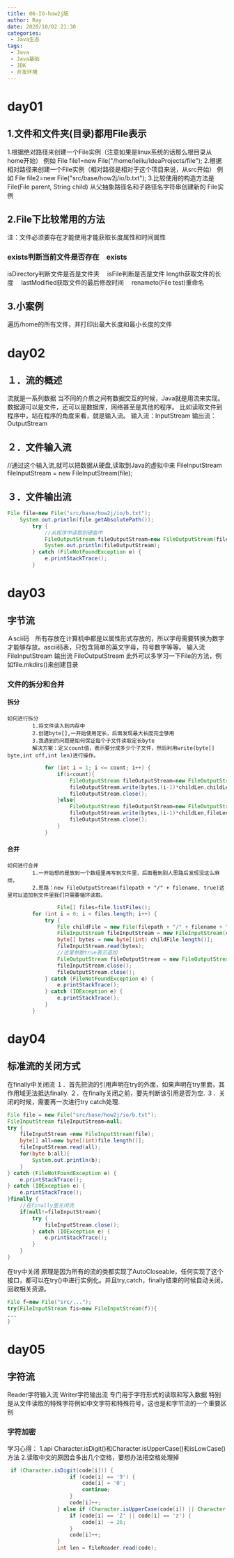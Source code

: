 ```yaml
---
title: 06-IO-how2j版
author: Ray
date: 2020/10/02 21:30
categories:
 - Java生态
tags:
 - Java
 - Java基础
 - JDK
 - 开发环境
---
```

# day01

## 1.文件和文件夹(目录)都用File表示

1.根据绝对路径来创建一个File实例（注意如果是linux系统的话那么根目录从home开始）
    	例如        File file1=new File("/home/leiliu/IdeaProjects/file");
2.根据相对路径来创建一个File实例（相对路径是相对于这个项目来说，从src开始）
    	例如        File file2=new File("src/base/how2j/io/b.txt");
3.比较使用的构造方法是
    	File(File parent, String child)
		从父抽象路径名和子路径名字符串创建新的 File实例

## 2.File下比较常用的方法

注：文件必须要存在才能使用才能获取长度属性和时间属性

### exists判断当前文件是否存在　exists

isDirectory判断文件是否是文件夹　
isFile判断是否是文件
length获取文件的长度　
lastModified获取文件的最后修改时间　
renameto(File test)重命名　

## 3.小案例

遍历/home的所有文件，并打印出最大长度和最小长度的文件

# day02

## １．流的概述

流就是一系列数据
当不同的介质之间有数据交互的时候，Java就是用流来实现。数据源可以是文件，还可以是数据库，网络甚至是其他的程序。
比如读取文件到程序中，站在程序的角度来看，就是输入流。
输入流：InputStream
输出流：OutputStream

## ２．文件输入流

//通过这个输入流,就可以把数据从硬盘,读取到Java的虚拟中来
FileInputStream fileInputStream = new FileInputStream(file);

## ３．文件输出流

```java
File file=new File("src/base/how2j/io/b.txt");
    System.out.println(file.getAbsolutePath());
        try {
        	//从程序中读取到硬盘中
            FileOutputStream fileOutputStream=new FileOutputStream(file);
            System.out.println(fileOutputStream);
        } catch (FileNotFoundException e) {
            e.printStackTrace();
        }
```

# day03

## 字节流

Ａscii码　所有存放在计算机中都是以属性形式存放的，所以字母需要转换为数字才能够存放。ascii码表，只包含简单的英文字母，符号数字等等。
输入流
    	FileInputStream
输出流
    	FileOutputStream
 此外可以多学习一下File的方法，例如file.mkdirs()来创建目录

### 文件的拆分和合并

#### 拆分

    如何进行拆分
        	1.将文件读入到内存中
            2.创建byte[],一开始使用定长，后面发现最大长度完全够用
            3.我遇到的问题是如何保证每个子文件读取定长byte
            解决方案：定义count值，表示要分成多少个子文件，然后利用write(byte[] byte,int off,int len)进行操作。

```java
            for (int i = 1; i <= count; i++) {
                if(i<count){
                    FileOutputStream fileOutputStream=new FileOutputStream("src/base/how2j/io/xyz/"+filename+"-"+(i-1));
                    fileOutputStream.write(bytes,(i-1)*childLen,childLen);
                    fileOutputStream.close();
                }else{
                    FileOutputStream fileOutputStream=new FileOutputStream("src/base/how2j/io/xyz/"+filename+"-"+(i-1));
                    fileOutputStream.write(bytes,(i-1)*childLen,fileLen-(i-1)*childLen);
                    fileOutputStream.close();
                }
            }
```

#### 合并

    如何进行合并
        	1.一开始想的是放到一个数组里再写到文件里，后面看到别人思路后发现没这么麻烦，
            2.思路：new FileOutputStream(filepath + "/" + filename, true)这里可以追加到文件里我们只需要循环读取。

```java
            	File[] files=file.listFiles();
        for (int i = 0; i < files.length; i++) {
            try {
                File childFile = new File(filepath + "/" + filename + "-" + i);
                FileInputStream fileInputStream = new FileInputStream(childFile);
                byte[] bytes = new byte[(int) childFile.length()];
                fileInputStream.read(bytes);
                //这里参数true表示追加
                FileOutputStream fileOutputStream = new FileOutputStream(filepath + "/" + filename, true);
                fileInputStream.close();
                fileOutputStream.close();
            } catch (FileNotFoundException e) {
                e.printStackTrace();
            } catch (IOException e) {
                e.printStackTrace();
            }
        }
```

# day04

## 标准流的关闭方式

在finally中关闭流
１．首先把流的引用声明在try的外面，如果声明在try里面，其作用域无法抵达finally.
２．在finally关闭之前，要先判断该引用是否为空.
３．关闭的时候，需要再一次进行try catch处理.

```java
File file = new File("src/base/how2j/io/b.txt");
FileInputStream fileInputStream=null;
try {
    fileInputStream =new FileInputStream(file);
    byte[] all=new byte[(int)file.length()];
    fileInputStream.read(all);
    for(byte b:all){
        System.out.println(b);
    }
} catch (FileNotFoundException e) {
    e.printStackTrace();
} catch (IOException e) {
    e.printStackTrace();
}finally {
    //在finally里关闭流
    if(null!=fileInputStream){
        try {
            fileInputStream.close();
        } catch (IOException e) {
            e.printStackTrace();
        }
    }
}
```

在try中关闭
	原理是因为所有的流的类都实现了AutoCloseable，任何实现了这个接口，都可以在try()中进行实例化。并且try,catch，finally结束的时候自动关闭，回收相关资源。

```java
File f=new File("src/...");
try(FileInputStream fis=new FileInputStream(f)){
...
}
```

# day05

## 字符流

Reader字符输入流
Writer字符输出流
专门用于字符形式的读取和写入数据
特别是从文件读取的特殊字符例如中文字符和特殊符号，这也是和字节流的一个重要区别

### 字符加密

学习心得：
    	1.api Character.isDigit()和Character.isUpperCase()和isLowCase()方法
    	2.读取中文的原因会多出几个空格，要想办法把空格处理掉

```java
 if (Character.isDigit(code[i])) {
                    if (code[i] == '9') {
                        code[i] = '0';
                        continue;
                    }
                    code[i]++;
                } else if (Character.isUpperCase(code[i]) || Character.isLowerCase(code[i])) {
                    if (code[i] == 'Z' || code[i] == 'z') {
                        code[i] -= 26;
                    }
                    code[i]++;
                }
                int len = fileReader.read(code);
```
